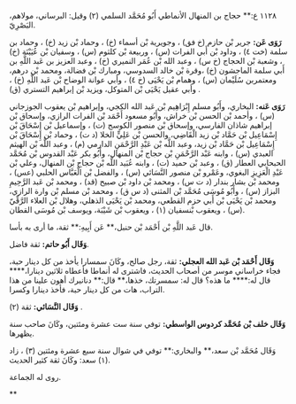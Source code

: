 ١١٢٨ ع:** حجاج بن المنهال الأنماطي أَبُو مُحَمَّد السلمي (٢) وقيل: البرساني، مولاهم، البَصْرِيّ.

**رَوَى عَن:** جرير بْن حازم (خ فق) ، وجويرية بْن أسماء (خ) ، وحماد بْن زيد (خ) ، وحماد بن سلمة (خت ٤) ، وداود بْن أَبي الفرات (س) ، وربيعة بْن كلثوم (س) ، وسفيان بْن عُيَيْنَة (خ) ، وشعبة بْن الحجاج (خ س) ، وعبد الله بْن عُمَر النميري (خ) ، وعبد العزيز بن عَبد اللَّهِ بن أَبي سلمة الماجشون (خ) ،وقرة بْن خالد السدوسي، ومبارك بْن فضالة، ومحمد بْن درهم، ومعتمربن سُلَيْمان (س) ، وهمام بْن يَحْيَى (خ ٤) ، وأبي عوانة الوضاح بْن عَبد اللَّهِ (خ) ، وأبي عقيل يَحْيَى بْن المتوكل، ويزيد بْن إبراهيم التستري (ق) .

**رَوَى عَنه:** البخاري، وأَبُو مسلم إِبْرَاهِيم بْن عَبد الله الكجي، وإبراهيم بْن يعقوب الجوزجاني (س) ، وأحمد بْن الحسن بْن خراش، وأَبُو مسعود أَحْمَد بْن الفرات الرازي، وإسحاق بْن إبراهيم شاذان الفارسي، وإسحاق بْن منصور الكوسج (ت) ، وإسماعيل بْن إِسْحَاقَ بْن إِسْمَاعِيل بْن حَمَّاد بْن زيد الْقَاضِي، والحسن بْن عَلِيٍّ الخلا (د ت) ، وحماد بْن إِسْحَاقَ بْن إِسْمَاعِيل بْن حَمَّاد بْن زيد، وعبد اللَّه بْن عَبْدِ الرَّحْمَنِ الدارمي (م) ، وعبد اللَّه بْن الهيثم العبدي (س) ، وابنه عَبْد الرَّحْمَنِ بْن حجاج بْن المنهال، وأَبُو بكر عَبْد القدوس بْن مُحَمَّد الحبحابي العطار (ق) ، وعبد بْن حميد (ت) ، وابنه عُبَيد اللَّه بْن حجاج بْن المنهال، وعلي بْن عَبْدِ الْعَزِيزِ البغوي، وعَمْرو بْن منصور النَّسَائي (س) ، والفضل بْن الْعَبَّاس الحلبي (عس) ، ومحمد بْن بشار بندار (د ت س) ، ومحمد بْن داود بْن صبيح (قد) ، ومحمد بْن عَبد الرَّحِيمِ البزاز (س) ، وأَبُو مُوسَى مُحَمَّد بْن المثنى (د س ق) ، ومحمد بْن مسلم بْن وارة الرازي، ومحمد بْن يَحْيَى بْن أَبي حزم القطعي، ومحمد بْن يَحْيَى الذهلي، وهلال بْن العلاء الرَّقِّيّ (س) ، ويعقوب بْنسفيان (١) ، ويعقوب بْن شَيْبَة، ويوسف بْن مُوسَى القطان.

قال عَبد اللَّهِ بْن أَحْمَد بْن حنبل،** عَن أَبِيهِ:** ثقة، ما أرى به بأسا.

**وَقَال أَبُو حاتم:** ثقة فاضل.

**وَقَال أَحْمَد بْن عَبد الله العجلي:** ثقة، رجل صالح، وكَانَ سمسارا يأخذ من كل دينار حبة، فجاء خراساني موسر من أصحاب الحديث، فاشترى له أنماطا فأعطاه ثلاثين دينارا،**** قال له:**** ما هذه؟ قال له: سمسرتك، خذها،** قال:** دنانيرك أهون علينا من هذا التراب، هات من كل دينار حبة، فأخذ دينارا وكسرا.

**وَقَال النَّسَائي:** ثقة (٢) .

**وَقَال خلف بْن مُحَمَّد كردوس الواسطي:** توفي سنة ست عشرة ومئتين، وكَانَ صاحب سنة يظهرها.

وَقَال مُحَمَّد بْن سعد،** والبخاري:** توفي في شوال سنة سبع عشرة ومئتين (٣) ، زاد (١) سعد: وكَانَ ثقة كثير الحديث.

روى له الجماعة.

**